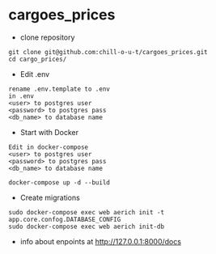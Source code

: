 # cargoes_prices
- clone repository
```
git clone git@github.com:chill-o-u-t/cargoes_prices.git
cd cargo_prices/
```
- Edit .env
```
rename .env.template to .env
in .env
<user> to postgres user
<password> to postgres pass
<db_name> to database name
```
- Start with Docker
```
Edit in docker-compose
<user> to postgres user
<password> to postgres pass
<db_name> to database name
```
```
docker-compose up -d --build
```
- Create migrations
```
sudo docker-compose exec web aerich init -t app.core.confog.DATABASE_CONFIG
sudo docker-compose exec web aerich init-db
```
- info about enpoints at http://127.0.0.1:8000/docs
